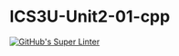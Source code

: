 # ICS3U-Unit2-01-cpp

[![GitHub's Super Linter](https://github.com/Rohnin-Barrette/ICS3U-Unit2-01-cpp/workflows/GitHub's%20Super%20Linter/badge.svg)](https://github.com/Rohnin-Barrette/ICS3U-Unit2-01-cpp/actions)
